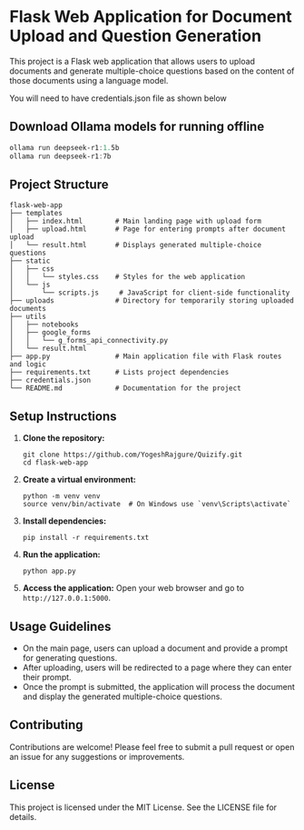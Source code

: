 # Flask Web Application for Document Upload and Question Generation

This project is a Flask web application that allows users to upload documents and generate multiple-choice questions based on the content of those documents using a language model.

You will need to have credentials.json file as shown below

## Download Ollama models for running offline
```powershell
ollama run deepseek-r1:1.5b
ollama run deepseek-r1:7b
```

## Project Structure

```
flask-web-app
├── templates
│   ├── index.html        # Main landing page with upload form
│   ├── upload.html       # Page for entering prompts after document upload
│   └── result.html       # Displays generated multiple-choice questions
├── static
│   ├── css
│   │   └── styles.css    # Styles for the web application
│   └── js
│       └── scripts.js     # JavaScript for client-side functionality
├── uploads               # Directory for temporarily storing uploaded documents
├── utils
│   ├── notebooks
│   ├── google_forms
│   │   └── g_forms_api_connectivity.py
│   └── result.html
├── app.py                # Main application file with Flask routes and logic
├── requirements.txt      # Lists project dependencies
├── credentials.json
└── README.md             # Documentation for the project
```

## Setup Instructions

1. **Clone the repository:**
   ```
   git clone https://github.com/YogeshRajgure/Quizify.git
   cd flask-web-app
   ```

2. **Create a virtual environment:**
   ```
   python -m venv venv
   source venv/bin/activate  # On Windows use `venv\Scripts\activate`
   ```

3. **Install dependencies:**
   ```
   pip install -r requirements.txt
   ```

4. **Run the application:**
   ```
   python app.py
   ```

5. **Access the application:**
   Open your web browser and go to `http://127.0.0.1:5000`.

## Usage Guidelines

- On the main page, users can upload a document and provide a prompt for generating questions.
- After uploading, users will be redirected to a page where they can enter their prompt.
- Once the prompt is submitted, the application will process the document and display the generated multiple-choice questions.

## Contributing

Contributions are welcome! Please feel free to submit a pull request or open an issue for any suggestions or improvements.

## License

This project is licensed under the MIT License. See the LICENSE file for details.
